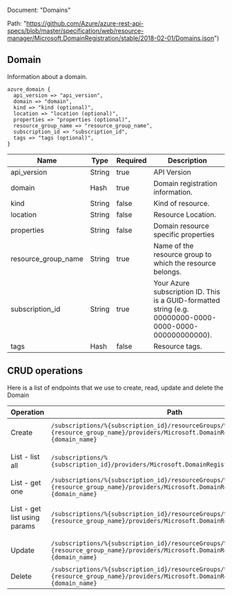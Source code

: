 Document: "Domains"


Path: "https://github.com/Azure/azure-rest-api-specs/blob/master/specification/web/resource-manager/Microsoft.DomainRegistration/stable/2018-02-01/Domains.json")

## Domain

Information about a domain.

```puppet
azure_domain {
  api_version => "api_version",
  domain => "domain",
  kind => "kind (optional)",
  location => "location (optional)",
  properties => "properties (optional)",
  resource_group_name => "resource_group_name",
  subscription_id => "subscription_id",
  tags => "tags (optional)",
}
```

| Name        | Type           | Required       | Description       |
| ------------- | ------------- | ------------- | ------------- |
|api_version | String | true | API Version |
|domain | Hash | true | Domain registration information. |
|kind | String | false | Kind of resource. |
|location | String | false | Resource Location. |
|properties | String | false | Domain resource specific properties |
|resource_group_name | String | true | Name of the resource group to which the resource belongs. |
|subscription_id | String | true | Your Azure subscription ID. This is a GUID-formatted string (e.g. 00000000-0000-0000-0000-000000000000). |
|tags | Hash | false | Resource tags. |



## CRUD operations

Here is a list of endpoints that we use to create, read, update and delete the Domain

| Operation | Path | Verb | Description | OperationID |
| ------------- | ------------- | ------------- | ------------- | ------------- |
|Create|`/subscriptions/%{subscription_id}/resourceGroups/%{resource_group_name}/providers/Microsoft.DomainRegistration/domains/%{domain_name}`|Put|Creates or updates a domain.|Domains_CreateOrUpdate|
|List - list all|`/subscriptions/%{subscription_id}/providers/Microsoft.DomainRegistration/domains`|Get|Get all domains in a subscription.|Domains_List|
|List - get one|`/subscriptions/%{subscription_id}/resourceGroups/%{resource_group_name}/providers/Microsoft.DomainRegistration/domains/%{domain_name}`|Get|Get a domain.|Domains_Get|
|List - get list using params|`/subscriptions/%{subscription_id}/resourceGroups/%{resource_group_name}/providers/Microsoft.DomainRegistration/domains`|Get|Get all domains in a resource group.|Domains_ListByResourceGroup|
|Update|`/subscriptions/%{subscription_id}/resourceGroups/%{resource_group_name}/providers/Microsoft.DomainRegistration/domains/%{domain_name}`|Put|Creates or updates a domain.|Domains_CreateOrUpdate|
|Delete|`/subscriptions/%{subscription_id}/resourceGroups/%{resource_group_name}/providers/Microsoft.DomainRegistration/domains/%{domain_name}`|Delete|Delete a domain.|Domains_Delete|
